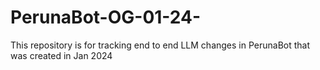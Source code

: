 # PerunaBot-OG-01-24-
This repository is for tracking end to end LLM changes in PerunaBot that was created in Jan 2024
